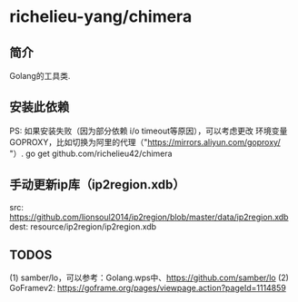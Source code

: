 # richelieu-yang/chimera

## 简介
Golang的工具类.

## 安装此依赖
PS: 如果安装失败（因为部分依赖 i/o timeout等原因），可以考虑更改
环境变量GOPROXY，比如切换为阿里的代理（"https://mirrors.aliyun.com/goproxy/ "）.
go get github.com/richelieu42/chimera

## 手动更新ip库（ip2region.xdb）
src:  https://github.com/lionsoul2014/ip2region/blob/master/data/ip2region.xdb
dest: resource/ip2region/ip2region.xdb

## TODOS
(1) samber/lo，可以参考：Golang.wps中、https://github.com/samber/lo
(2) GoFramev2: https://goframe.org/pages/viewpage.action?pageId=1114859

